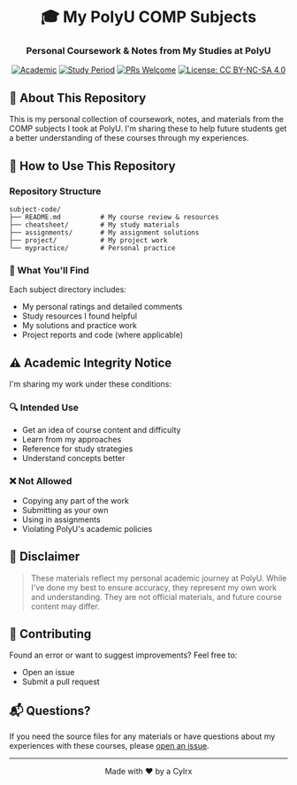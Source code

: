 <div align="center">

# 🎓 My PolyU COMP Subjects
### Personal Coursework & Notes from My Studies at PolyU

[![Academic](https://img.shields.io/badge/Status-Personal_Archive-blue.svg)](https://github.com/Cylrx/PolyU_COMP_Subjects)
[![Study Period](https://img.shields.io/badge/Study-2022--2024-orange.svg)](https://github.com/Cylrx/PolyU_COMP_Subjects)
[![PRs Welcome](https://img.shields.io/badge/PRs-welcome-brightgreen.svg)](https://github.com/Cylrx/PolyU_COMP_Subjects/pulls)
[![License: CC BY-NC-SA 4.0](https://img.shields.io/badge/License-CC%20BY--NC--SA%204.0-black.svg)](https://creativecommons.org/licenses/by-nc-sa/4.0/)

</div>

## 📖 About This Repository
This is my personal collection of coursework, notes, and materials from the COMP subjects I took at PolyU. I'm sharing these to help future students get a better understanding of these courses through my experiences.

## 🚀 How to Use This Repository

### Repository Structure
```
subject-code/
├── README.md          # My course review & resources
├── cheatsheet/        # My study materials
├── assignments/       # My assignment solutions
├── project/           # My project work
└── mypractice/        # Personal practice
```

### 📑 What You'll Find
Each subject directory includes:
- My personal ratings and detailed comments
- Study resources I found helpful
- My solutions and practice work
- Project reports and code (where applicable)

## ⚠️ Academic Integrity Notice

I'm sharing my work under these conditions:

### 🔍 Intended Use
- Get an idea of course content and difficulty
- Learn from my approaches
- Reference for study strategies
- Understand concepts better

### ❌ Not Allowed
- Copying any part of the work
- Submitting as your own
- Using in assignments
- Violating PolyU's academic policies

## 📜 Disclaimer

> These materials reflect my personal academic journey at PolyU. While I've done my best to ensure accuracy, they represent my own work and understanding. They are not official materials, and future course content may differ.

## 🤝 Contributing

Found an error or want to suggest improvements? Feel free to:
- Open an issue
- Submit a pull request

## 📬 Questions?

If you need the source files for any materials or have questions about my experiences with these courses, please [open an issue](https://github.com/Cylrx/PolyU_COMP_Subjects/issues).

<div align="center">

---
Made with ❤️ by a Cylrx

</div>
